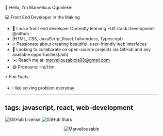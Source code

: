  👋 Hello, I'm Marvellous Ogunleke!

 💻 Front End Developer in the Making

- 🌱 I ma a front end developer Currently learning FUll stack Development @nithub
- (HTML, CSS, JavaScript,React,Tailwindcss, Typescript)
- 🔥 Passionate about creating beautiful, user-friendly web interfaces
- 🤝 Looking to collaborate on open-source projects via GitHub and any available opportunities(Job)
- ✉️ Reach me at: [marvellousabiola08@gmail.com](mailto:marvellousabiola08@gmail.com)
- 😄 Pronouns: He/Him

 ⚡ Fun Facts:
- I like solving problem everyday
---
tags: javascript, react, web-development
---
![GitHub License](https://img.shields.io/github/license/Marvellousabio/Livestreaming-App?style=flat-square)
![GitHub Stars](https://img.shields.io/github/stars/Marvellousabio/Marvellousabio/Real-estate?style=social)

<p align="center">
  <img src="https://komarev.com/ghpvc/?username=Marvellousabio&label=Profile%20views&color=0e75b6&style=flat" alt="Marvellousabio" />
</p>
